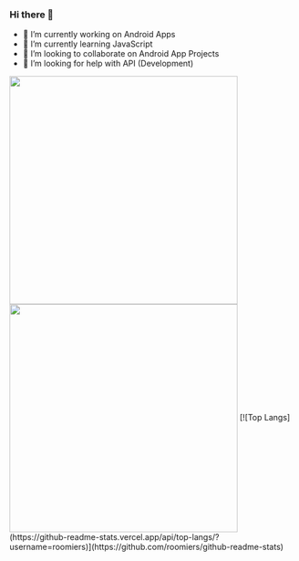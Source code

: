 ### Hi there 👋

<!--
**roomiers/roomiers** is a ✨ _special_ ✨ repository because its `README.md` (this file) appears on your GitHub profile.

Here are some ideas to get you started:

- 🔭 I’m currently working on Android Apps
- 🌱 I’m currently learning JavaScript
- 👯 I’m looking to collaborate on Android App Projects
- 🤔 I’m looking for help with API (Development)
- 💬 Ask me about ...
- 📫 How to reach me: ...
- 😄 Pronouns: ...
- ⚡ Fun fact: ...
-->

- 🔭 I’m currently working on Android Apps
- 🌱 I’m currently learning JavaScript
- 👯 I’m looking to collaborate on Android App Projects
- 🤔 I’m looking for help with API (Development)

<img align="left" src="https://github-readme-stats.vercel.app/api?username=roomiers&count_private=true&show_icons=true&theme=light" width="400"/>
<img align="center" src="https://github-readme-streak-stats.herokuapp.com/?user=roomiers" width="400">
[![Top Langs](https://github-readme-stats.vercel.app/api/top-langs/?username=roomiers)](https://github.com/roomiers/github-readme-stats)
